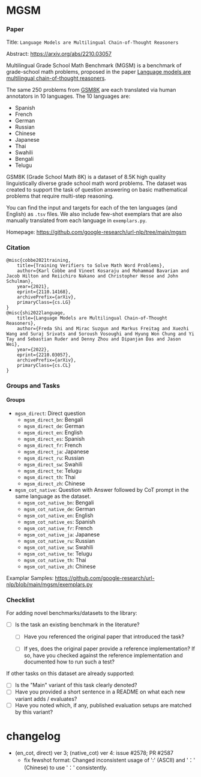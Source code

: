 # MGSM

### Paper

Title: `Language Models are Multilingual Chain-of-Thought Reasoners`

Abstract: https://arxiv.org/abs/2210.03057

Multilingual Grade School Math Benchmark (MGSM) is a benchmark of grade-school math problems, proposed in the paper [Language models are multilingual chain-of-thought reasoners](http://arxiv.org/abs/2210.03057).

The same 250 problems from [GSM8K](https://arxiv.org/abs/2110.14168) are each translated via human annotators in 10 languages. The 10 languages are:
- Spanish
- French
- German
- Russian
- Chinese
- Japanese
- Thai
- Swahili
- Bengali
- Telugu

GSM8K (Grade School Math 8K) is a dataset of 8.5K high quality linguistically diverse grade school math word problems. The dataset was created to support the task of question answering on basic mathematical problems that require multi-step reasoning.

You can find the input and targets for each of the ten languages (and English) as `.tsv` files.
We also include few-shot exemplars that are also manually translated from each language in `exemplars.py`.

Homepage: https://github.com/google-research/url-nlp/tree/main/mgsm


### Citation

```
@misc{cobbe2021training,
    title={Training Verifiers to Solve Math Word Problems},
    author={Karl Cobbe and Vineet Kosaraju and Mohammad Bavarian and Jacob Hilton and Reiichiro Nakano and Christopher Hesse and John Schulman},
    year={2021},
    eprint={2110.14168},
    archivePrefix={arXiv},
    primaryClass={cs.LG}
}
@misc{shi2022language,
    title={Language Models are Multilingual Chain-of-Thought Reasoners},
    author={Freda Shi and Mirac Suzgun and Markus Freitag and Xuezhi Wang and Suraj Srivats and Soroush Vosoughi and Hyung Won Chung and Yi Tay and Sebastian Ruder and Denny Zhou and Dipanjan Das and Jason Wei},
    year={2022},
    eprint={2210.03057},
    archivePrefix={arXiv},
    primaryClass={cs.CL}
}
```

### Groups and Tasks

#### Groups

* `mgsm_direct`: Direct question
  * `mgsm_direct_bn`: Bengali
  * `mgsm_direct_de`: German
  * `mgsm_direct_en`: English
  * `mgsm_direct_es`: Spanish
  * `mgsm_direct_fr`: French
  * `mgsm_direct_ja`: Japanese
  * `mgsm_direct_ru`: Russian
  * `mgsm_direct_sw`: Swahili
  * `mgsm_direct_te`: Telugu
  * `mgsm_direct_th`: Thai
  * `mgsm_direct_zh`: Chinese
* `mgsm_cot_native`: Question with Answer followed by CoT prompt in the same language as the dataset.
  * `mgsm_cot_native_bn`: Bengali
  * `mgsm_cot_native_de`: German
  * `mgsm_cot_native_en`: English
  * `mgsm_cot_native_es`: Spanish
  * `mgsm_cot_native_fr`: French
  * `mgsm_cot_native_ja`: Japanese
  * `mgsm_cot_native_ru`: Russian
  * `mgsm_cot_native_sw`: Swahili
  * `mgsm_cot_native_te`: Telugu
  * `mgsm_cot_native_th`: Thai
  * `mgsm_cot_native_zh`: Chinese

Examplar Samples: https://github.com/google-research/url-nlp/blob/main/mgsm/exemplars.py

### Checklist

For adding novel benchmarks/datasets to the library:
* [ ] Is the task an existing benchmark in the literature?
  * [ ] Have you referenced the original paper that introduced the task?
  * [ ] If yes, does the original paper provide a reference implementation? If so, have you checked against the reference implementation and documented how to run such a test?


If other tasks on this dataset are already supported:
* [ ] Is the "Main" variant of this task clearly denoted?
* [ ] Have you provided a short sentence in a README on what each new variant adds / evaluates?
* [ ] Have you noted which, if any, published evaluation setups are matched by this variant?

# changelog
- (en_cot, direct) ver 3; (native_cot) ver 4: issue #2578; PR #2587
  - fix fewshot format: Changed inconsistent usage of ':' (ASCII) and '：' (Chinese) to use '：' consistently.

